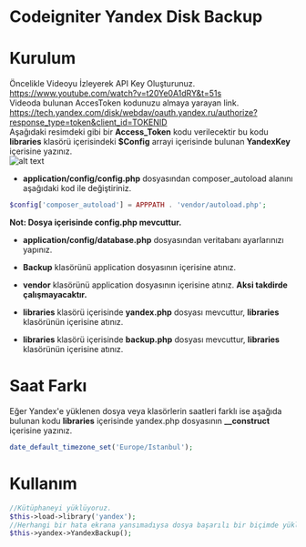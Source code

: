 # Codeigniter Yandex Disk Backup

# Kurulum

Öncelikle Videoyu İzleyerek API Key Oluşturunuz. <br>
https://www.youtube.com/watch?v=t20Ye0A1dRY&t=51s <br>
Videoda bulunan AccesToken kodunuzu almaya yarayan link. <br>
https://tech.yandex.com/disk/webdav/oauth.yandex.ru/authorize?response_type=token&client_id=TOKENID
<br>
Aşağıdaki resimdeki gibi bir **Access_Token** kodu verilecektir bu kodu **libraries** klasörü içerisindeki **$Config** arrayi içerisinde bulunan **YandexKey** içerisine yazınız.
<br>
![alt text](https://i.hizliresim.com/dLQX0L.png)
<br>

+ **application/config/config.php** dosyasından composer_autoload alanını aşağıdaki kod ile değiştiriniz.
```php
$config['composer_autoload'] = APPPATH . 'vendor/autoload.php'; 
```
**Not: Dosya içerisinde config.php mevcuttur.**


+ **application/config/database.php** dosyasından veritabanı ayarlarınızı yapınız.

+ **Backup** klasörünü application dosyasının içerisine atınız.
+ **vendor** klasörünü application dosyasının içerisine atınız. **Aksi takdirde çalışmayacaktır.**
+ **libraries** klasörü içerisinde **yandex.php** dosyası mevcuttur, **libraries** klasörünün içerisine atınız.
+ **libraries** klasörü içerisinde **backup.php** dosyası mevcuttur, **libraries** klasörünün içerisine atınız.

# Saat Farkı
Eğer Yandex'e yüklenen dosya veya klasörlerin saatleri farklı ise aşağıda bulunan kodu **libraries** içerisinde yandex.php dosyasının **__construct** içerisine yazınız.
```php
date_default_timezone_set('Europe/Istanbul');
```


# Kullanım

```php
//Kütüphaneyi yüklüyoruz.
$this->load->library('yandex');
//Herhangi bir hata ekrana yansımadıysa dosya başarılı bir biçimde yüklenmiştir.
$this->yandex->YandexBackup();
```


